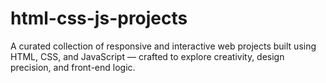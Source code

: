 # html-css-js-projects
A curated collection of responsive and interactive web projects built using HTML, CSS, and JavaScript — crafted to explore creativity, design precision, and front-end logic.

